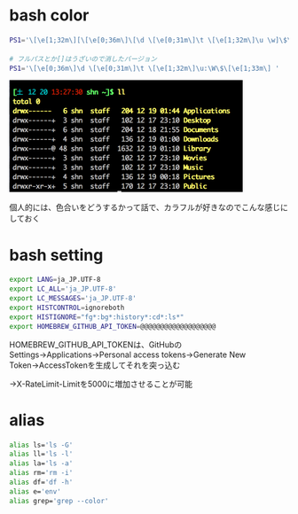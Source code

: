 # bash color

```.sh
PS1='\[\e[1;32m\][\[\e[0;36m\]\[\d \[\e[0;31m\]\t \[\e[1;32m\]\u \w]\$\[\e[1;33m\] '

# フルパスとか[]はうざいので消したバージョン
PS1='\[\e[0;36m\]\d \[\e[0;31m\]\t \[\e[1;32m\]\u:\W\$\[\e[1;33m\] '
```
![bashコンソール画像01](../../images/bash_1412201419050397.png)

個人的には、色合いをどうするかって話で、カラフルが好きなのでこんな感じにしておく

# bash setting

```.sh
export LANG=ja_JP.UTF-8
export LC_ALL='ja_JP.UTF-8'
export LC_MESSAGES='ja_JP.UTF-8'
export HISTCONTROL=ignoreboth
export HISTIGNORE="fg*:bg*:history*:cd*:ls*"
export HOMEBREW_GITHUB_API_TOKEN=@@@@@@@@@@@@@@@@@@@
```

HOMEBREW_GITHUB_API_TOKENは、GitHubのSettings→Applications→Personal access tokens→Generate New Token→AccessTokenを生成してそれを突っ込む

→X-RateLimit-Limitを5000に増加させることが可能

# alias

```.sh
alias ls='ls -G'
alias ll='ls -l'
alias la='ls -a'
alias rm='rm -i'
alias df='df -h'
alias e='env'
alias grep='grep --color'
```

